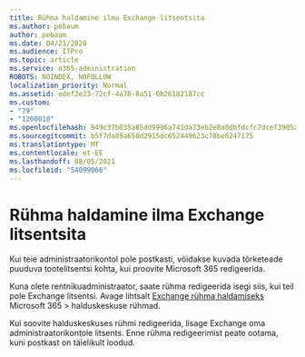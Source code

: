 ```yaml
---
title: Rühma haldamine ilma Exchange litsentsita
ms.author: pebaum
author: pebaum
ms.date: 04/21/2020
ms.audience: ITPro
ms.topic: article
ms.service: o365-administration
ROBOTS: NOINDEX, NOFOLLOW
localization_priority: Normal
ms.assetid: edef2e23-72cf-4a76-8a51-0b26182187cc
ms.custom:
- "79"
- "1200018"
ms.openlocfilehash: 949c37b035a85dd9996a741da73eb2e8a0dbfdcfc7dcef3905aa78e5759404e9
ms.sourcegitcommit: b5f7da89a650d2915dc652449623c78be6247175
ms.translationtype: MT
ms.contentlocale: et-EE
ms.lasthandoff: 08/05/2021
ms.locfileid: "54099066"
---
```

# <a name="manage-a-group-without-an-exchange-license"></a>Rühma haldamine ilma Exchange litsentsita

Kui teie administraatorikontol pole postkasti, võidakse kuvada tõrketeade puuduva tootelitsentsi kohta, kui proovite Microsoft 365 redigeerida.
  
Kuna olete rentnikuadministraator, saate rühma redigeerida isegi siis, kui teil pole Exchange litsentsi. Avage lihtsalt [Exchange rühma haldamiseks](https://outlook.office365.com/ecp.aspx) Microsoft 365 \>  halduskeskuse rühmad.
  
Kui soovite halduskeskuses rühmi redigeerida, lisage Exchange oma administraatorikontole litsents. Enne rühma redigeerimist peate ootama, kuni postkast on täielikult loodud.
  